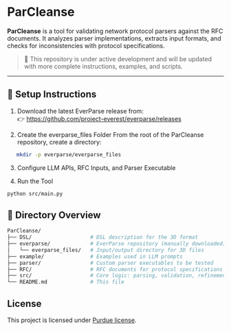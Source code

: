 # ParCleanse
**ParCleanse** is a tool for validating network protocol parsers against the RFC documents. It analyzes parser implementations, extracts input formats, and checks for inconsistencies with protocol specifications.

> 🚧 This repository is under active development and will be updated with more complete instructions, examples, and scripts.

---

## 🔧 Setup Instructions
1. Download the latest EverParse release from:  
 👉 https://github.com/project-everest/everparse/releases

2. Create the everparse_files Folder
From the root of the ParCleanse repository, create a directory:
```bash
   mkdir -p everparse/everparse_files
```

3. Configure LLM APIs, RFC Inputs, and Parser Executable

4. Run the Tool
```bash
python src/main.py
```

## 📂 Directory Overview
```bash
ParCleanse/
├── DSL/                   # DSL description for the 3D format
├── everparse/             # EverParse repository (manually downloaded)
│   └── everparse_files/   # Input/output directory for 3D files
├── example/               # Examples used in LLM prompts
├── parser/                # Custom parser executables to be tested
├── RFC/                   # RFC documents for protocol specifications
├── src/                   # Core logic: parsing, validation, refinement
└── README.md              # This file
```

## License

This project is licensed under [Purdue license](LICENSE).
